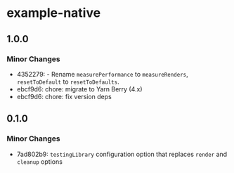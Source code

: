 # example-native

## 1.0.0

### Minor Changes

- 4352279: - Rename `measurePerformance` to `measureRenders`, `resetToDefault` to `resetToDefaults`.
- ebcf9d6: chore: migrate to Yarn Berry (4.x)
- ebcf9d6: chore: fix version deps

## 0.1.0

### Minor Changes

- 7ad802b9: `testingLibrary` configuration option that replaces `render` and `cleanup` options
